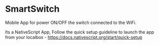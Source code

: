 # SmartSwitch

Mobile App for power ON/OFF the switch connected to the WiFi.

Its a NativeScript App, Follow the quick setup guideline to launch the app from your localbox - https://docs.nativescript.org/start/quick-setup
